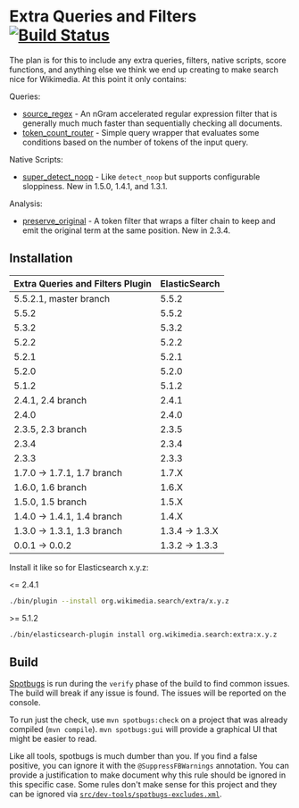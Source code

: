 Extra Queries and Filters [![Build Status](https://integration.wikimedia.org/ci/buildStatus/icon?job=search-extra)](https://integration.wikimedia.org/ci/job/search-extra)
=========================

The plan is for this to include any extra queries, filters, native scripts,
score functions, and anything else we think we end up creating to make search
nice for Wikimedia. At this point it only contains:

Queries:
* [source_regex](docs/source_regex.md) - An nGram accelerated regular
expression filter that is generally much much faster than sequentially checking
all documents.
* [token_count_router](docs/token_count_router.md) - Simple query wrapper that
evaluates some conditions based on the number of tokens of the input query.

Native Scripts:
* [super_detect_noop](docs/super_detect_noop.md) - Like ```detect_noop``` but
supports configurable sloppiness. New in 1.5.0, 1.4.1, and 1.3.1.

Analysis:
* [preserve_original](docs/preserve_original.md) - A token filter that wraps a
filter chain to keep and emit the original term at the same position. New in
2.3.4.

Installation
------------

| Extra Queries and Filters Plugin |  ElasticSearch  |
|----------------------------------|-----------------|
| 5.5.2.1, master branch           | 5.5.2           |
| 5.5.2                            | 5.5.2           |
| 5.3.2                            | 5.3.2           |
| 5.2.2                            | 5.2.2           |
| 5.2.1                            | 5.2.1           |
| 5.2.0                            | 5.2.0           |
| 5.1.2                            | 5.1.2           |
| 2.4.1, 2.4 branch                | 2.4.1           |
| 2.4.0                            | 2.4.0           |
| 2.3.5, 2.3 branch                | 2.3.5           |
| 2.3.4                            | 2.3.4           |
| 2.3.3                            | 2.3.3           |
| 1.7.0 -> 1.7.1, 1.7 branch       | 1.7.X           |
| 1.6.0, 1.6 branch                | 1.6.X           |
| 1.5.0, 1.5 branch                | 1.5.X           |
| 1.4.0 -> 1.4.1, 1.4 branch       | 1.4.X           |
| 1.3.0 -> 1.3.1, 1.3 branch       | 1.3.4 -> 1.3.X  |
| 0.0.1 -> 0.0.2                   | 1.3.2 -> 1.3.3  |

Install it like so for Elasticsearch x.y.z:

\<= 2.4.1
```bash
./bin/plugin --install org.wikimedia.search/extra/x.y.z
```

\>= 5.1.2

```bash
./bin/elasticsearch-plugin install org.wikimedia.search:extra:x.y.z
```

Build
-----
[Spotbugs](https://spotbugs.github.io/) is run during the `verify` phase of the
build to find common issues. The build will break if any issue is found. The
issues will be reported on the console.

To run just the check, use `mvn spotbugs:check` on a project that was already
compiled (`mvn compile`). `mvn spotbugs:gui` will provide a graphical UI that
might be easier to read.

Like all tools, spotbugs is much dumber than you. If you find a false positive,
you can ignore it with the `@SuppressFBWarnings` annotation. You can provide a
justification to make document why this rule should be ignored in this specific
case. Some rules don't make sense for this project and they can be ignored via
[`src/dev-tools/spotbugs-excludes.xml`](https://spotbugs.readthedocs.io/en/latest/filter.html).
